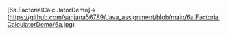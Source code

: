 [6a.FactorialCalculatorDemo]->(https://github.com/sanjana56789/Java_assignment/blob/main/6a.FactorialCalculatorDemo/6a.jpg)
